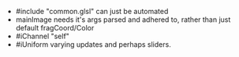 - #include "common.glsl" can just be automated
- mainImage needs it's args parsed and adhered to, rather than just default fragCoord/Color
- #iChannel "self"
- #iUniform varying updates and perhaps sliders.